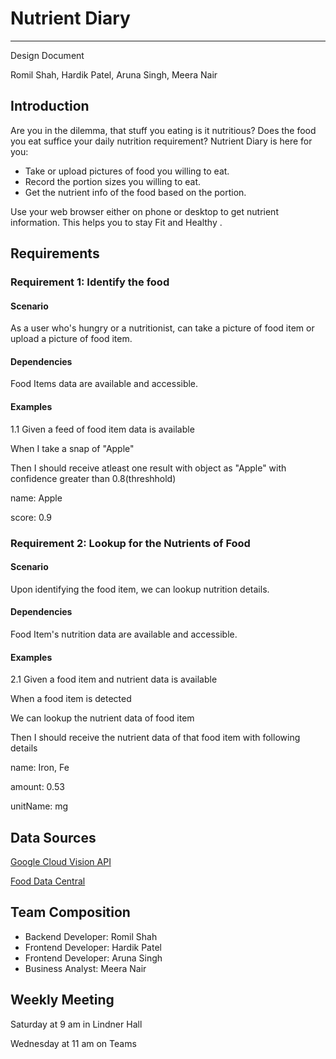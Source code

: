 # Nutrient Diary

---

Design Document  

Romil Shah, Hardik Patel, Aruna Singh, Meera Nair  

## Introduction

Are you in the dilemma, that stuff you eating is it nutritious? Does the food you eat suffice your daily nutrition requirement? Nutrient Diary is here for you:  

- Take or upload pictures of food you willing to eat.
- Record the portion sizes you willing to eat.
- Get the nutrient info of the food based on the portion.

Use your web browser either on phone or desktop to get nutrient information. This helps you to stay Fit and Healthy .  

## Requirements

### Requirement 1: Identify the food

#### Scenario

As a user who's hungry or a nutritionist, can take a picture of food item or upload a picture of food item.

#### Dependencies
Food Items data are available and accessible.

#### Examples
1.1
Given a feed of food item data is available  

When I take a snap of "Apple"  

Then I should receive atleast one result with object as "Apple" with confidence greater than 0.8(threshhold)  

name: Apple  

score: 0.9  

### Requirement 2: Lookup for the Nutrients of Food

#### Scenario

Upon identifying the food item, we can lookup nutrition details.

#### Dependencies
Food Item's nutrition data are available and accessible.

#### Examples
2.1
Given a food item and nutrient data is available  

When a food item is detected  

We can lookup the nutrient data of food item  

Then I should receive the nutrient data of that food item with following details  

name: Iron, Fe  

amount: 0.53  

unitName: mg  

## Data Sources
[Google Cloud Vision API](https://cloud.google.com/vision)  

[Food Data Central](https://fdc.nal.usda.gov/)

## Team Composition
- Backend Developer: Romil Shah
- Frontend Developer: Hardik Patel
- Frontend Developer: Aruna Singh
- Business Analyst: Meera Nair

## Weekly Meeting
Saturday at 9 am in Lindner Hall  

Wednesday at 11 am on Teams
